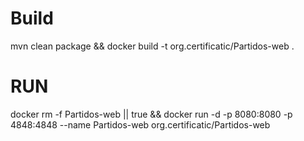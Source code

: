 # Build
mvn clean package && docker build -t org.certificatic/Partidos-web .

# RUN

docker rm -f Partidos-web || true && docker run -d -p 8080:8080 -p 4848:4848 --name Partidos-web org.certificatic/Partidos-web 